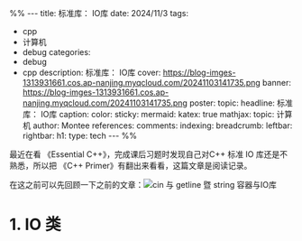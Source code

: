 %% ---
title: 标准库： IO库
date: 2024/11/3
tags:
  - cpp
  - 计算机
  - debug
categories:
  - debug
  - cpp
description: 标准库： IO库
cover: https://blog-imges-1313931661.cos.ap-nanjing.myqcloud.com/20241103141735.png
banner: https://blog-imges-1313931661.cos.ap-nanjing.myqcloud.com/20241103141735.png
poster:
  topic: 
  headline: 标准库： IO库
  caption: 
  color: 
sticky: 
mermaid: 
katex: true
mathjax: 
topic: 计算机
author: Montee
references: 
comments: 
indexing: 
breadcrumb: 
leftbar: 
rightbar: 
h1: 
type: tech
--- %%

最近在看 《Essential C++》，完成课后习题时发现自己对C++ 标准 IO 库还是不熟悉，所以把 《C++ Primer》有翻出来看看，这篇文章是阅读记录。

在这之前可以先回顾一下之前的文章：![cin 与 getline 暨 string 容器与IO库](https://www.montylee.cn/2024/10/12/cin%20%E4%B8%8E%20getline%20%E6%9A%A8%20string%20%E5%AE%B9%E5%99%A8%E4%B8%8EIO%E5%BA%93/)

# 1. IO 类


